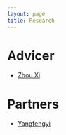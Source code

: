 ```yaml
---
layout: page
title: Research
---
```


# Advicer
- [Zhou Xi](https://scholar.google.com.hk/citations?user=CItAEdQAAAAJ&hl=en)

# Partners 
- [Yangfengyi](https://scholar.google.com.hk/citations?user=3IRLui8AAAAJ&hl=en)





